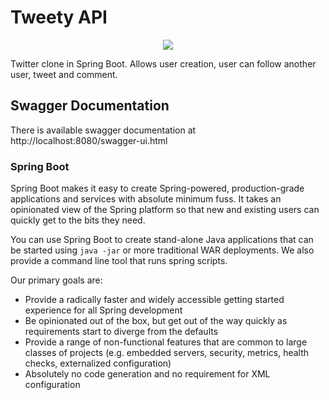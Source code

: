 <h1>Tweety API</h1>
<p align="center">
  <img src="https://img.favpng.com/22/5/15/tweety-colouring-pages-sylvester-coloring-book-looney-tunes-png-favpng-qB2ufeyKgv8aavY0iRftk7qTi.jpg" />
</p>

<p>
Twitter clone in Spring Boot. Allows user creation, user can follow another user, tweet and comment.
</p>

<h2>Swagger Documentation</h2>
<p>
There is available swagger documentation at http://localhost:8080/swagger-ui.html
</p>

### Spring Boot

Spring Boot makes it easy to create Spring-powered, production-grade applications and
services with absolute minimum fuss. It takes an opinionated view of the Spring platform
so that new and existing users can quickly get to the bits they need.

You can use Spring Boot to create stand-alone Java applications that can be started using
`java -jar` or more traditional WAR deployments. We also provide a command line tool
that runs spring scripts.

Our primary goals are:

* Provide a radically faster and widely accessible getting started experience for all
Spring development
* Be opinionated out of the box, but get out of the way quickly as requirements start to
diverge from the defaults
* Provide a range of non-functional features that are common to large classes of projects
(e.g. embedded servers, security, metrics, health checks, externalized configuration)
* Absolutely no code generation and no requirement for XML configuration
